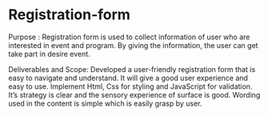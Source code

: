 # Registration-form
Purpose :
       Registration form is used to collect information of user who are interested in event and program. By giving the information, the user can get take part in desire event.

Deliverables and Scope:
           Developed a user-friendly registration form that is easy to navigate and understand. It will give a good user experience and easy to use.
Implement Html, Css for styling and JavaScript for validation. It’s strategy is clear and the sensory experience of surface is good. Wording used in the content is simple which is easily grasp by user.
